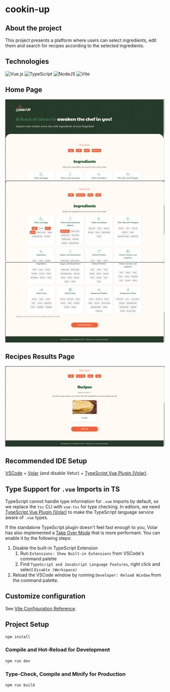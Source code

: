 # cookin-up

## About the project
This project presents a platform where users can select ingredients, edit them and search for recipes according to the selected ingredients.

## Technologies
![Vue.js](https://img.shields.io/badge/vuejs-%2335495e.svg?style=for-the-badge&logo=vuedotjs&logoColor=%234FC08D)
![TypeScript](https://img.shields.io/badge/typescript-%23007ACC.svg?style=for-the-badge&logo=typescript&logoColor=white)
![NodeJS](https://img.shields.io/badge/node.js-6DA55F?style=for-the-badge&logo=node.js&logoColor=white)
![Vite](https://img.shields.io/badge/vite-%23646CFF.svg?style=for-the-badge&logo=vite&logoColor=white)

## Home Page
![Home!](https://github.com/CarlosEddie/cookin-up/blob/67f82f001e1b3f6010d85edd38b71f8ed539f40b/src/assets/images/readmeImages/home1.png)
![Home2!](https://github.com/CarlosEddie/cookin-up/blob/67f82f001e1b3f6010d85edd38b71f8ed539f40b/src/assets/images/readmeImages/home2.png)
![Home3!](https://github.com/CarlosEddie/cookin-up/blob/67f82f001e1b3f6010d85edd38b71f8ed539f40b/src/assets/images/readmeImages/home3.png)

## Recipes Results Page
![RecipesFound!](https://github.com/CarlosEddie/cookin-up/blob/67f82f001e1b3f6010d85edd38b71f8ed539f40b/src/assets/images/readmeImages/recipeFound.png)

## Recommended IDE Setup

[VSCode](https://code.visualstudio.com/) + [Volar](https://marketplace.visualstudio.com/items?itemName=Vue.volar) (and disable Vetur) + [TypeScript Vue Plugin (Volar)](https://marketplace.visualstudio.com/items?itemName=Vue.vscode-typescript-vue-plugin).

## Type Support for `.vue` Imports in TS

TypeScript cannot handle type information for `.vue` imports by default, so we replace the `tsc` CLI with `vue-tsc` for type checking. In editors, we need [TypeScript Vue Plugin (Volar)](https://marketplace.visualstudio.com/items?itemName=Vue.vscode-typescript-vue-plugin) to make the TypeScript language service aware of `.vue` types.

If the standalone TypeScript plugin doesn't feel fast enough to you, Volar has also implemented a [Take Over Mode](https://github.com/johnsoncodehk/volar/discussions/471#discussioncomment-1361669) that is more performant. You can enable it by the following steps:

1. Disable the built-in TypeScript Extension
    1) Run `Extensions: Show Built-in Extensions` from VSCode's command palette
    2) Find `TypeScript and JavaScript Language Features`, right click and select `Disable (Workspace)`
2. Reload the VSCode window by running `Developer: Reload Window` from the command palette.

## Customize configuration

See [Vite Configuration Reference](https://vitejs.dev/config/).

## Project Setup

```sh
npm install
```

### Compile and Hot-Reload for Development

```sh
npm run dev
```

### Type-Check, Compile and Minify for Production

```sh
npm run build
```
